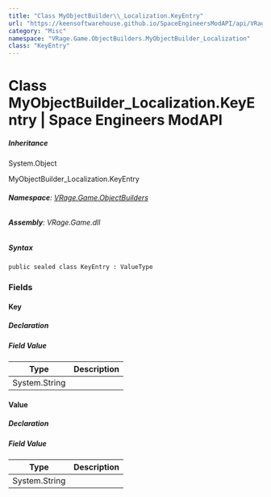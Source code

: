 ```yaml
---
title: "Class MyObjectBuilder\\_Localization.KeyEntry"
url: "https://keensoftwarehouse.github.io/SpaceEngineersModAPI/api/VRage.Game.ObjectBuilders.MyObjectBuilder_Localization.KeyEntry.html"
category: "Misc"
namespace: "VRage.Game.ObjectBuilders.MyObjectBuilder_Localization"
class: "KeyEntry"
---
```


# Class MyObjectBuilder\_Localization.KeyEntry | Space Engineers ModAPI

##### Inheritance

System.Object

MyObjectBuilder\_Localization.KeyEntry

###### **Namespace**: [VRage.Game.ObjectBuilders](https://keensoftwarehouse.github.io/SpaceEngineersModAPI/api/VRage.Game.ObjectBuilders.html)

###### **Assembly**: VRage.Game.dll

##### Syntax

```
public sealed class KeyEntry : ValueType
```

### Fields

#### Key

##### Declaration

##### Field Value

| Type | Description |
| --- | --- |
| System.String |     |

#### Value

##### Declaration

##### Field Value

| Type | Description |
| --- | --- |
| System.String |     |